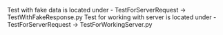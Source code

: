 Test with fake data is located under - TestForServerRequest -> TestWithFakeResponse.py
Test for working with server is located under - TestForServerRequest -> TestForWorkingServer.py
